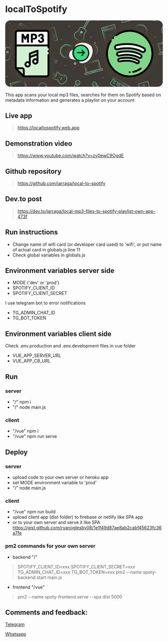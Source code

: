 # localToSpotify

<img src="img/cover.png" style="border-radius: 1rem" />

This app scans your local mp3 files, searches for them on Spotify based on metadata information and generates a playlist on your account

## Live app

> https://localtospotify.web.app

## Demonstration video

> https://www.youtube.com/watch?v=zv0ewC9OgdE

## Github repository

> https://github.com/jarraga/local-to-spotify

## Dev.to post

> https://dev.to/jarraga/local-mp3-files-to-spotify-playlist-own-app-473f

## Run instructions

- Change name of wifi card (or developer card used) to 'wifi', or put name of actual card in globals.js line 11
- Check global variables in globals.js

## Environment variables server side 

- MODE ('dev' or 'prod')
- SPOTIFY_CLIENT_ID
- SPOTIFY_CLIENT_SECRET

I use telegram bot to error notifications

- TG_ADMIN_CHAT_ID
- TG_BOT_TOKEN

## Environment variables client side

Check .env.production and .env.development files in vue folder

- VUE_APP_SERVER_URL
- VUE_APP_CB_URL

## Run

### server

- "/" npm i
- "/" node main.js

### client

- "/vue" npm i
- "/vue" npm run serve

## Deploy

### server

- upload code to your own server or heroku app
- set MODE environment variable to 'prod'
- "/" node main.js

### client

- "/vue" npm run build
- upload client app (dist folder) to firebase or netlify like SPA app
- or to your own server and serve it like SPA
https://gist.github.com/ryanoglesby08/1e1f49d87ae8ab2cabf45623fc36a7fe

### pm2 commands for your own server

- backend "/"

> SPOTIFY_CLIENT_ID=xxx SPOTIFY_CLIENT_SECRET=xxx TG_ADMIN_CHAT_ID=xxx TG_BOT_TOKEN=xxx pm2 --name spoty-backend start main.js

- frontend "/vue"

> pm2 --name spoty-frontend serve --spa dist 5000

## Comments and feedback:

[Telegram](https://t.me/jarraga)

[Whatsapp](https://wa.me/5493482633220)
